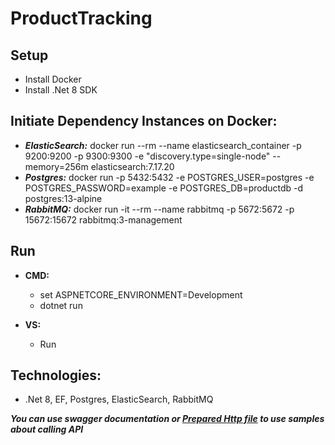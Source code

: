 # ProductTracking

## Setup

* Install Docker
* Install .Net 8 SDK

## Initiate Dependency Instances on Docker:

* ***ElasticSearch:*** docker run --rm --name elasticsearch_container -p 9200:9200 -p 9300:9300 -e "discovery.type=single-node" --memory=256m elasticsearch:7.17.20
* ***Postgres:*** docker run -p 5432:5432 -e POSTGRES_USER=postgres -e POSTGRES_PASSWORD=example -e POSTGRES_DB=productdb -d postgres:13-alpine
* ***RabbitMQ:*** docker run -it --rm --name rabbitmq -p 5672:5672 -p 15672:15672 rabbitmq:3-management

## Run

* **CMD:**
  * set ASPNETCORE_ENVIRONMENT=Development
  * dotnet run
 
* **VS:**
  * Run

## Technologies:

* .Net 8, EF, Postgres, ElasticSearch, RabbitMQ

***You can use swagger documentation or [Prepared Http file](https://github.com/frkn2076/ProductTracking/blob/develop/ProductTracking.API/ProductTracking.API.http) to use samples about calling API***
